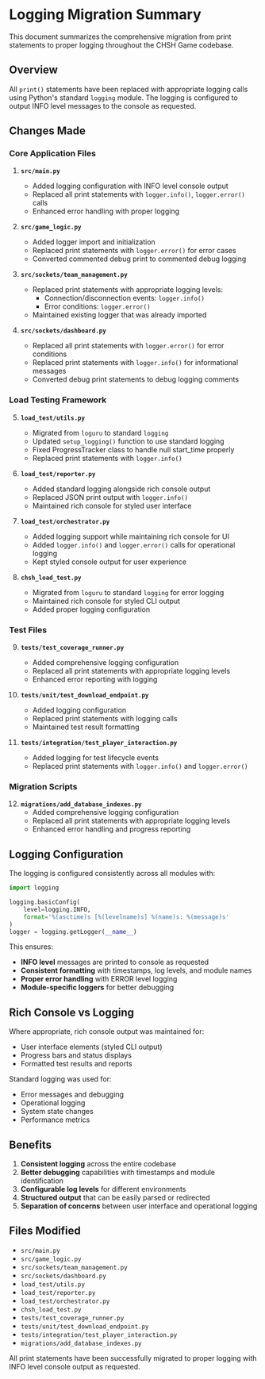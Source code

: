 # Logging Migration Summary

This document summarizes the comprehensive migration from print statements to proper logging throughout the CHSH Game codebase.

## Overview

All `print()` statements have been replaced with appropriate logging calls using Python's standard `logging` module. The logging is configured to output INFO level messages to the console as requested.

## Changes Made

### Core Application Files

1. **`src/main.py`**
   - Added logging configuration with INFO level console output
   - Replaced all print statements with `logger.info()`, `logger.error()` calls
   - Enhanced error handling with proper logging

2. **`src/game_logic.py`**
   - Added logger import and initialization
   - Replaced print statements with `logger.error()` for error cases
   - Converted commented debug print to commented debug logging

3. **`src/sockets/team_management.py`**
   - Replaced print statements with appropriate logging levels:
     - Connection/disconnection events: `logger.info()`
     - Error conditions: `logger.error()`
   - Maintained existing logger that was already imported

4. **`src/sockets/dashboard.py`**
   - Replaced all print statements with `logger.error()` for error conditions
   - Replaced print statements with `logger.info()` for informational messages
   - Converted debug print statements to debug logging comments

### Load Testing Framework

5. **`load_test/utils.py`**
   - Migrated from `loguru` to standard `logging`
   - Updated `setup_logging()` function to use standard logging
   - Fixed ProgressTracker class to handle null start_time properly
   - Replaced print statements with `logger.info()`

6. **`load_test/reporter.py`**
   - Added standard logging alongside rich console output
   - Replaced JSON print output with `logger.info()`
   - Maintained rich console for styled user interface

7. **`load_test/orchestrator.py`**
   - Added logging support while maintaining rich console for UI
   - Added `logger.info()` and `logger.error()` calls for operational logging
   - Kept styled console output for user experience

8. **`chsh_load_test.py`**
   - Migrated from `loguru` to standard `logging` for error logging
   - Maintained rich console for styled CLI output
   - Added proper logging configuration

### Test Files

9. **`tests/test_coverage_runner.py`**
   - Added comprehensive logging configuration
   - Replaced all print statements with appropriate logging levels
   - Enhanced error reporting with logging

10. **`tests/unit/test_download_endpoint.py`**
    - Added logging configuration
    - Replaced print statements with logging calls
    - Maintained test result formatting

11. **`tests/integration/test_player_interaction.py`**
    - Added logging for test lifecycle events
    - Replaced print statements with `logger.info()` and `logger.error()`

### Migration Scripts

12. **`migrations/add_database_indexes.py`**
    - Added comprehensive logging configuration
    - Replaced all print statements with appropriate logging levels
    - Enhanced error handling and progress reporting

## Logging Configuration

The logging is configured consistently across all modules with:

```python
import logging

logging.basicConfig(
    level=logging.INFO,
    format='%(asctime)s [%(levelname)s] %(name)s: %(message)s'
)
logger = logging.getLogger(__name__)
```

This ensures:
- **INFO level** messages are printed to console as requested
- **Consistent formatting** with timestamps, log levels, and module names
- **Proper error handling** with ERROR level logging
- **Module-specific loggers** for better debugging

## Rich Console vs Logging

Where appropriate, rich console output was maintained for:
- User interface elements (styled CLI output)
- Progress bars and status displays
- Formatted test results and reports

Standard logging was used for:
- Error messages and debugging
- Operational logging
- System state changes
- Performance metrics

## Benefits

1. **Consistent logging** across the entire codebase
2. **Better debugging** capabilities with timestamps and module identification
3. **Configurable log levels** for different environments
4. **Structured output** that can be easily parsed or redirected
5. **Separation of concerns** between user interface and operational logging

## Files Modified

- `src/main.py`
- `src/game_logic.py` 
- `src/sockets/team_management.py`
- `src/sockets/dashboard.py`
- `load_test/utils.py`
- `load_test/reporter.py`
- `load_test/orchestrator.py`
- `chsh_load_test.py`
- `tests/test_coverage_runner.py`
- `tests/unit/test_download_endpoint.py`
- `tests/integration/test_player_interaction.py`
- `migrations/add_database_indexes.py`

All print statements have been successfully migrated to proper logging with INFO level console output as requested.